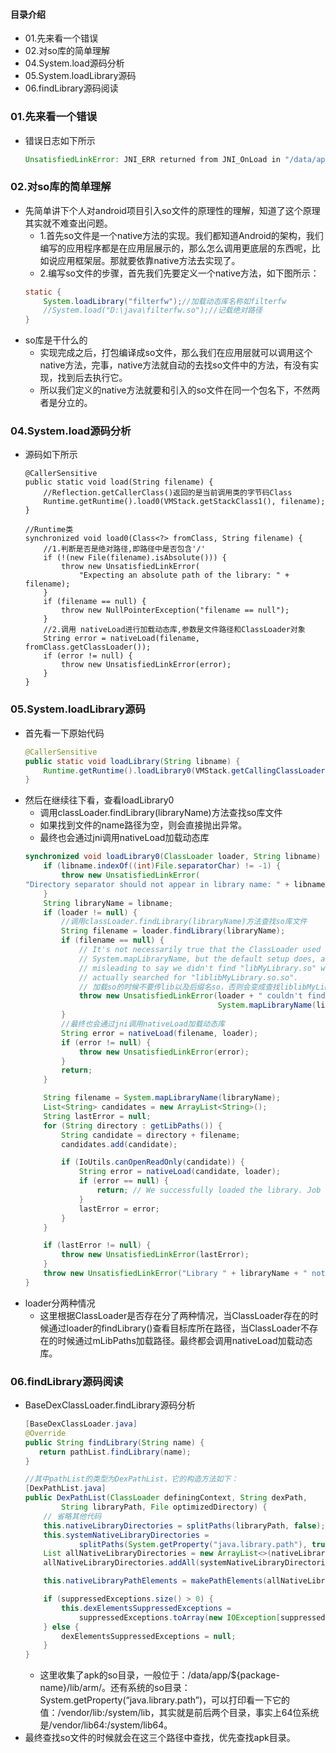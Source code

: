 #### 目录介绍
- 01.先来看一个错误
- 02.对so库的简单理解
- 04.System.load源码分析
- 05.System.loadLibrary源码
- 06.findLibrary源码阅读





### 01.先来看一个错误
- 错误日志如下所示
    ``` java
    UnsatisfiedLinkError: JNI_ERR returned from JNI_OnLoad in "/data/app/cn.com.zwwl.bayuwen-Tx8F0bXvjkL-3bREyDNOFQ==/lib/arm/libijksdl.so"
    ```


### 02.对so库的简单理解
- 先简单讲下个人对android项目引入so文件的原理性的理解，知道了这个原理其实就不难查出问题。
    - 1.首先so文件是一个native方法的实现。我们都知道Android的架构，我们编写的应用程序都是在应用层展示的，那么怎么调用更底层的东西呢，比如说应用框架层。那就要依靠native方法去实现了。
    - 2.编写so文件的步骤，首先我们先要定义一个native方法，如下图所示：
    ``` java
    static {
        System.loadLibrary("filterfw");//加载动态库名称如filterfw
        //System.load("D:\java\filterfw.so");//记载绝对路径
    }
    ```
- so库是干什么的
    - 实现完成之后，打包编译成so文件，那么我们在应用层就可以调用这个native方法，完事，native方法就自动的去找so文件中的方法，有没有实现，找到后去执行它。
    - 所以我们定义的native方法就要和引入的so文件在同一个包名下，不然两者是分立的。




### 04.System.load源码分析
- 源码如下所示
    ```
    @CallerSensitive
    public static void load(String filename) {
        //Reflection.getCallerClass()返回的是当前调用类的字节码Class
        Runtime.getRuntime().load0(VMStack.getStackClass1(), filename);
    }
    
    //Runtime类
    synchronized void load0(Class<?> fromClass, String filename) {
        //1.判断是否是绝对路径,即路径中是否包含'/'
        if (!(new File(filename).isAbsolute())) {
            throw new UnsatisfiedLinkError(
                "Expecting an absolute path of the library: " + filename);
        }
        if (filename == null) {
            throw new NullPointerException("filename == null");
        }
        //2.调用 nativeLoad进行加载动态库,参数是文件路径和ClassLoader对象
        String error = nativeLoad(filename, fromClass.getClassLoader());
        if (error != null) {
            throw new UnsatisfiedLinkError(error);
        }
    }
    ```


### 05.System.loadLibrary源码
- 首先看一下原始代码
    ``` java
    @CallerSensitive
    public static void loadLibrary(String libname) {
        Runtime.getRuntime().loadLibrary0(VMStack.getCallingClassLoader(), libname);
    }
    ```
- 然后在继续往下看，查看loadLibrary0
    - 调用classLoader.findLibrary(libraryName)方法查找so库文件
    - 如果找到文件的name路径为空，则会直接抛出异常。
    - 最终也会通过jni调用nativeLoad加载动态库
    ``` java
    synchronized void loadLibrary0(ClassLoader loader, String libname) {
        if (libname.indexOf((int)File.separatorChar) != -1) {
            throw new UnsatisfiedLinkError(
    "Directory separator should not appear in library name: " + libname);
        }
        String libraryName = libname;
        if (loader != null) {
            //调用classLoader.findLibrary(libraryName)方法查找so库文件
            String filename = loader.findLibrary(libraryName);
            if (filename == null) {
                // It's not necessarily true that the ClassLoader used
                // System.mapLibraryName, but the default setup does, and it's
                // misleading to say we didn't find "libMyLibrary.so" when we
                // actually searched for "liblibMyLibrary.so.so".
                // 加载so的时候不要传lib以及后缀名so，否则会变成查找liblibMyLibrary.so.so
                throw new UnsatisfiedLinkError(loader + " couldn't find \"" +
                                               System.mapLibraryName(libraryName) + "\"");
            }
            //最终也会通过jni调用nativeLoad加载动态库
            String error = nativeLoad(filename, loader);
            if (error != null) {
                throw new UnsatisfiedLinkError(error);
            }
            return;
        }
    
        String filename = System.mapLibraryName(libraryName);
        List<String> candidates = new ArrayList<String>();
        String lastError = null;
        for (String directory : getLibPaths()) {
            String candidate = directory + filename;
            candidates.add(candidate);
    
            if (IoUtils.canOpenReadOnly(candidate)) {
                String error = nativeLoad(candidate, loader);
                if (error == null) {
                    return; // We successfully loaded the library. Job done.
                }
                lastError = error;
            }
        }
    
        if (lastError != null) {
            throw new UnsatisfiedLinkError(lastError);
        }
        throw new UnsatisfiedLinkError("Library " + libraryName + " not found; tried " + candidates);
    }
    ```
- loader分两种情况
    - 这里根据ClassLoader是否存在分了两种情况，当ClassLoader存在的时候通过loader的findLibrary()查看目标库所在路径，当ClassLoader不存在的时候通过mLibPaths加载路径。最终都会调用nativeLoad加载动态库。



### 06.findLibrary源码阅读
- BaseDexClassLoader.findLibrary源码分析
    ``` java
    [BaseDexClassLoader.java]
    @Override
    public String findLibrary(String name) {
       return pathList.findLibrary(name);
    }
    
    //其中pathList的类型为DexPathList，它的构造方法如下：
    [DexPathList.java]
    public DexPathList(ClassLoader definingContext, String dexPath,
            String libraryPath, File optimizedDirectory) {
        // 省略其他代码
        this.nativeLibraryDirectories = splitPaths(libraryPath, false);
        this.systemNativeLibraryDirectories =
                splitPaths(System.getProperty("java.library.path"), true);
        List allNativeLibraryDirectories = new ArrayList<>(nativeLibraryDirectories);
        allNativeLibraryDirectories.addAll(systemNativeLibraryDirectories);
    
        this.nativeLibraryPathElements = makePathElements(allNativeLibraryDirectories, null,suppressedExceptions);
    
        if (suppressedExceptions.size() > 0) {
            this.dexElementsSuppressedExceptions =
                suppressedExceptions.toArray(new IOException[suppressedExceptions.size()]);
        } else {
            dexElementsSuppressedExceptions = null;
        }
    }
    ```
    - 这里收集了apk的so目录，一般位于：/data/app/${package-name}/lib/arm/。还有系统的so目录：System.getProperty(“java.library.path”)，可以打印看一下它的值：/vendor/lib:/system/lib，其实就是前后两个目录，事实上64位系统是/vendor/lib64:/system/lib64。
- 最终查找so文件的时候就会在这三个路径中查找，优先查找apk目录。














